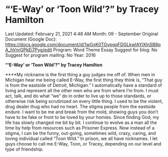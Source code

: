 # “‘E-Way’ or ‘Toon Wild’?” by Tracey Hamilton

Last Updated: February 21, 2021 4:48 AM
Month: 09 - September
Original Document (Google Doc): https://docs.google.com/document/d/1wGxK0TGvpgqFDGLkwIAYiXlnSB8pA_hVnrGPkEi7Pyg/edit
Program: Word Theme Essay
Suggest for blog: No
Suggest for program mailing: No
Year: 2016

**“‘E-Way’ or ‘Toon Wild’?” by Tracey Hamilton**

****My nickname is the first thing a guy judges me off of. When men in Michigan hear me being called E-Way, the first thing they think is, “That guy is from the eastside of Detroit, Michigan.” I automatically have a standard of living and represent all the other men who are from where I’m from. I must act, talk, and do what “we” do in order to live up to those standards, or otherwise risk being scrutinized on every little thing. I used to be the violent, drug dealer thug who had no heart. The stigma people from the eastside endure. I want to be me and break from the mold, showing guys you don’t have to be fake or front to be loved by your homies. Since finding God, my life has slowly changed me bit by bit. I continue to evolve as a man all the time by help from resources such as Prisoner Express. Now instead of a stigma, I can be the funny, out-going, sometimes wild, crazy, caring, and loving individual called “Toon Wild.” In prison, we all have nicknames. I let guys choose to call me E-Way, Toon, or Tracey, depending on our level and type of friendship.